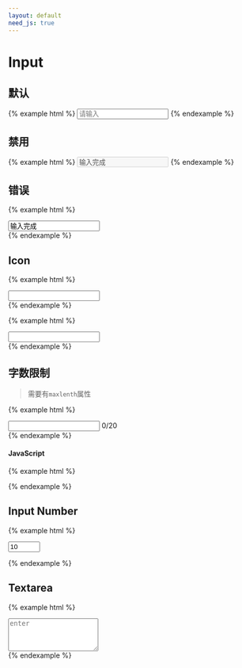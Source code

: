 ```yaml
---
layout: default
need_js: true
---
```


# Input

## 默认

{% example html %}
<input type="text" class="ui-form-control" placeholder="请输入">
{% endexample %}


## 禁用

{% example html %}
<input type="text" class="ui-form-control disabled" disabled value="输入完成">
{% endexample %}


## 错误

{% example html %}
<div class="ui-control-wrap">
  <input type="text" class="ui-form-control error" value="输入完成">
</div>
{% endexample %}


## Icon

{% example html %}
<div class="ui-icon-input">
  <input type="text" class="ui-form-control">
  <span class="suffix"><i class="iconfont icon-eye"></i></span>
</div>
{% endexample %}

{% example html %}
<div class="ui-icon-input">
  <span class="prefix"><i class="iconfont icon-search"></i></span>
  <input type="text" class="ui-form-control">
</div>
{% endexample %}

## 字数限制

> 需要有`maxlenth`属性

{% example html %}
<div class="ui-enter-count">
  <input type="text" class="ui-form-control" maxlength="20">
  <span class="count">0/20</span>
</div>
{% endexample %}

#### JavaScript

{% example html %}
<script>
  var InputCount = ui.InputCount;
  new InputCount('.ui-enter-count');
</script>
{% endexample %}

## Input Number 

{% example html %}
<div class="ui-icon-input w320 js-number">
  <input type="number" step="10" value="10" min="0" max="100" class="ui-form-control" name="num" placeholder="请输入">
  <div class="spin-button"><div class="step-up"></div><div class="step-down"></div></div>
</div>

<script>
var InputNumber = ui.InputNumber;
var item = document.querySelector('.js-number');
new InputNumber(item, {
  callback: function(val) {
    console.log(val)
  }
});
</script>

{% endexample %}


## Textarea

{% example html %}
<div class="ui-control-wrap">
  <textarea class="ui-form-control" rows="4" placeholder="enter"></textarea>
</div>
{% endexample %}